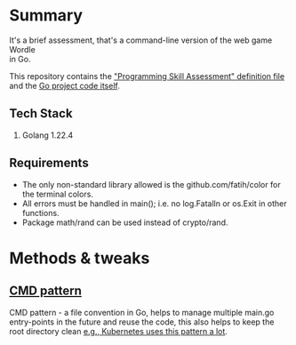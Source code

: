 # Summary
It's a brief assessment, that's a command-line version of the web game Wordle       
in Go.

This repository contains the ["Programming Skill Assessment" definition file](wordletest_go_v1.odt) and the [Go project code itself](/src/).

## Tech Stack
1) Golang 1.22.4

## Requirements
* The only non-standard library allowed is the github.com/fatih/color for the terminal colors.
* All errors must be handled in main(); i.e. no log.Fatalln or os.Exit in other functions.
* Package math/rand can be used instead of crypto/rand.     

# Methods & tweaks
## [CMD pattern](https://github.com/golang-standards/project-layout/blob/master/cmd/README.md)
CMD pattern - a file convention in Go, helps to manage multiple main.go entry-points in the future and reuse the code, this also helps to keep the root directory clean [e.g., Kubernetes uses this pattern a lot](https://github.com/kubernetes/kubernetes/tree/master/cmd). 




